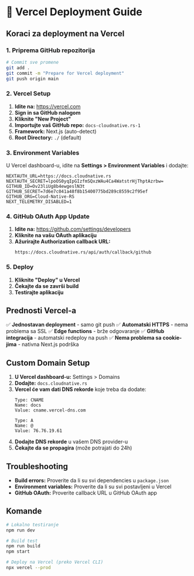 # 🚀 Vercel Deployment Guide

## Koraci za deployment na Vercel

### 1. Priprema GitHub repozitorija
```bash
# Commit sve promene
git add .
git commit -m "Prepare for Vercel deployment"
git push origin main
```

### 2. Vercel Setup

1. **Idite na:** https://vercel.com
2. **Sign in sa GitHub nalogom**
3. **Kliknite "New Project"**
4. **Importujte vaš GitHub repo:** `docs-cloudnative.rs-1`
5. **Framework:** Next.js (auto-detect)
6. **Root Directory:** `./` (default)

### 3. Environment Variables

U Vercel dashboard-u, idite na **Settings > Environment Variables** i dodajte:

```
NEXTAUTH_URL=https://docs.cloudnative.rs
NEXTAUTH_SECRET=lpoOS0yqIpGIzfmSQxzWAu4Ca4WatstrHjThptAzrbw=
GITHUB_ID=Ov23liUg8b4ewgeslN3t
GITHUB_SECRET=7d6e7c041a48f8b15400775bd289c8559c2f95ef
GITHUB_ORG=Cloud-Native-RS
NEXT_TELEMETRY_DISABLED=1
```

### 4. GitHub OAuth App Update

1. **Idite na:** https://github.com/settings/developers
2. **Kliknite na vašu OAuth aplikaciju**
3. **Ažurirajte Authorization callback URL:**
   ```
   https://docs.cloudnative.rs/api/auth/callback/github
   ```

### 5. Deploy

1. **Kliknite "Deploy" u Vercel**
2. **Čekajte da se završi build**
3. **Testirajte aplikaciju**

## Prednosti Vercel-a

✅ **Jednostavan deployment** - samo git push
✅ **Automatski HTTPS** - nema problema sa SSL
✅ **Edge functions** - brže odgovaranje
✅ **GitHub integracija** - automatski redeploy na push
✅ **Nema problema sa cookie-jima** - nativna Next.js podrška

## Custom Domain Setup

1. **U Vercel dashboard-u:** Settings > Domains
2. **Dodajte:** `docs.cloudnative.rs`
3. **Vercel će vam dati DNS rekorde** koje treba da dodate:
   ```
   Type: CNAME
   Name: docs
   Value: cname.vercel-dns.com
   
   Type: A
   Name: @
   Value: 76.76.19.61
   ```
4. **Dodajte DNS rekorde** u vašem DNS provider-u
5. **Čekajte da se propagira** (može potrajati do 24h)

## Troubleshooting

- **Build errors:** Proverite da li su svi dependencies u `package.json`
- **Environment variables:** Proverite da li su svi postavljeni u Vercel
- **GitHub OAuth:** Proverite callback URL u GitHub OAuth app

## Komande

```bash
# Lokalno testiranje
npm run dev

# Build test
npm run build
npm start

# Deploy na Vercel (preko Vercel CLI)
npx vercel --prod
```
